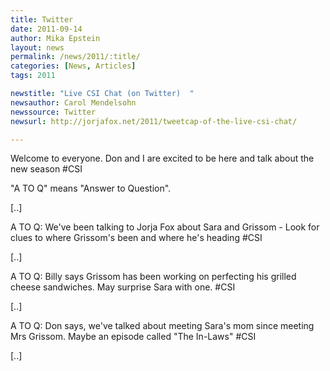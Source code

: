 ```yaml
---
title: Twitter
date: 2011-09-14
author: Mika Epstein
layout: news
permalink: /news/2011/:title/
categories: [News, Articles]
tags: 2011

newstitle: "Live CSI Chat (on Twitter)  "
newsauthor: Carol Mendelsohn  
newssource: Twitter  
newsurl: http://jorjafox.net/2011/tweetcap-of-the-live-csi-chat/  

---
```


Welcome to everyone. Don and I are excited to be here and talk about the new season #CSI

"A TO Q" means "Answer to Question".

[..]

A TO Q: We've been talking to Jorja Fox about Sara and Grissom - Look for clues to where Grissom's been and where he's heading #CSI

[..]

A TO Q: Billy says Grissom has been working on perfecting his grilled cheese sandwiches. May surprise Sara with one. #CSI

[..]

A TO Q: Don says, we've talked about meeting Sara's mom since meeting Mrs Grissom. Maybe an episode called "The In-Laws" #CSI

[..]


